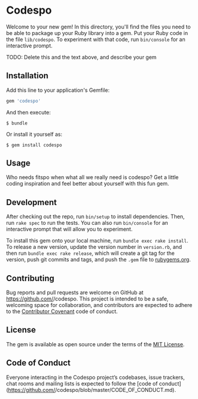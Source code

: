# Codespo

Welcome to your new gem! In this directory, you'll find the files you need to be able to package up your Ruby library into a gem. Put your Ruby code in the file `lib/codespo`. To experiment with that code, run `bin/console` for an interactive prompt.

TODO: Delete this and the text above, and describe your gem

## Installation

Add this line to your application's Gemfile:

```ruby
gem 'codespo'
```

And then execute:

    $ bundle

Or install it yourself as:

    $ gem install codespo

## Usage

Who needs fitspo when what all we really need is codespo? 
Get a little coding inspiration and feel better about yourself with this fun gem. 


## Development

After checking out the repo, run `bin/setup` to install dependencies. Then, run `rake spec` to run the tests. You can also run `bin/console` for an interactive prompt that will allow you to experiment.

To install this gem onto your local machine, run `bundle exec rake install`. To release a new version, update the version number in `version.rb`, and then run `bundle exec rake release`, which will create a git tag for the version, push git commits and tags, and push the `.gem` file to [rubygems.org](https://rubygems.org).

## Contributing

Bug reports and pull requests are welcome on GitHub at https://github.com/<github username>/codespo. This project is intended to be a safe, welcoming space for collaboration, and contributors are expected to adhere to the [Contributor Covenant](http://contributor-covenant.org) code of conduct.

## License

The gem is available as open source under the terms of the [MIT License](https://opensource.org/licenses/MIT).

## Code of Conduct

Everyone interacting in the Codespo project’s codebases, issue trackers, chat rooms and mailing lists is expected to follow the [code of conduct](https://github.com/<github username>/codespo/blob/master/CODE_OF_CONDUCT.md).
